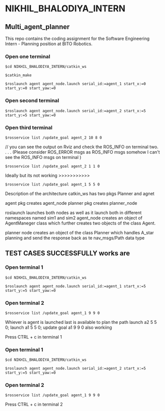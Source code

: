 # NIKHIL_BHALODIYA_INTERN
## Multi_agent_planner
This repo contains the coding assignment for the Software Engineering Intern - Planning position at BITO Robotics.


### Open one terminal
```
$cd NIKHIL_BHALODIYA_INTERN/catkin_ws

$catkin_make

$roslaunch agent agent_node.launch serial_id:=agent_1 start_x:=0 start_y:=0 start_yaw:=0
```

### Open second terminal
```
$roslaunch agent agent_node.launch serial_id:=agent_2 start_x:=5 start_y:=5 start_yaw:=0
```

### Open third terminal
```
$rosservice list /update_goal agent_2 10 8 0
```

// you can see the output on Rviz and check the ROS_INFO on terminal two. . . .
(Please consider ROS_ERROR msgs as ROS_INFO msgs somehow I can't see the ROS_INFO msgs on terminal )

```
$rosservice list /update_goal agent_2 1 1 0
```

Ideally but its not working >>>>>>>>>>> 
```
$rosservice list /update_goal agent_1 5 5 0
```

Description of the architecture
catkin_ws has two pkgs
Planner and agnet

agent pkg creates agent_node
planner pkg creates planner_node

roslaunch launches both nodes as well as it launch both in different namespaces named sim1 and sim2
agent_node creates an object of AgentManeger class which further creates two objects of the class Agent.

planner node creates an object of the class Planner which handles A_star planning and send the response back as te nav_msgs/Path data type





## TEST CASES SUCCESSFULLY works are

### Open terminal 1
```
$cd NIKHIL_BHALODIYA_INTERN/catkin_ws

$roslaunch agent agent_node.launch serial_id:=agent_1 start_x:=5 start_y:=5 start_yaw:=0
```

### Open terminal 2
```
$rosservice list /update_goal agent_1 9 9 0
```
Whiever is agent is launched last is available to plan the path
    launch a2 5 5 0;  launch a1 5 5 0; update goal a1 9 9 0 also workiing


Press CTRL + c in terminal 1

### Open terminal 1
```
$cd NIKHIL_BHALODIYA_INTERN/catkin_ws

$roslaunch agent agent_node.launch serial_id:=agent_2 start_x:=5 start_y:=5 start_yaw:=0
```
### Open terminal 2
```
$rosservice list /update_goal agent_1 9 9 0
```

Press CTRL + c in terminal 2